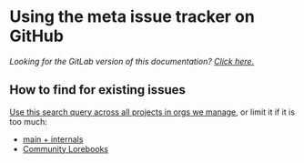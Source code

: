 # Using the meta issue tracker on GitHub

_Looking for the GitLab version of this documentation? [Click here.](../.gitlab/ISSUE_TRACKER_USAGE.md)_

## How to find for existing issues

[Use this search query across all projects in orgs we manage][search-query], or limit it if it is
too much:

* [main + internals][main]
* [Community Lorebooks][lorebooks-wiki]

[search-query]: https://github.com/issues?q=is%3Aissue+org%3Arecaptime-dev+org%3Alorebooks-wiki+org%3Arecaptimedev-labs+org%3Arecaptimedev-community+org%3Ainternal-recaptime-dev+archived%3Afalse+
[main]: https://github.com/issues?q=is%3Aissue+org%3Arecaptime-dev+org%3Ainternal-recaptime-dev+archived%3Afalse+
[lorebooks-wiki]: https://github.com/issues?q=is%3Aissue+org%3Alorebooks-wiki+org%3Aawesome-neurodiversity
